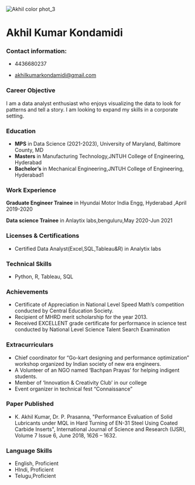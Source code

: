 ![Akhil color phot_3](https://user-images.githubusercontent.com/63187669/152600520-2c3e9c33-b769-4bb5-bb2e-64f736c3f8e7.jpeg)
# Akhil Kumar Kondamidi
### Contact information:
- 4436680237

- akhilkumarkondamidi@gmail.com
### Career Objective
I am a data analyst enthusiast who enjoys visualizing the data to look for patterns and tell a story. I am looking to expand my skills in a corporate setting.
### Education
- **MPS** in Data Science (2021-2023), University of Maryland, Baltimore County, MD 
- **Masters** in Manufacturing Technology,JNTUH College of Engineering, Hyderabad
- **Bachelor’s** in Mechanical Engineering,JNTUH College of Engineering, Hyderabad1

### Work Experience
**Graduate Engineer Trainee** in Hyundai Motor India Engg, Hyderabad ,April 2019-2020

**Data science Trainee** in Anlaytix labs,benguluru,May 2020-Jun 2021
### Licenses & Certifications
- Certified Data Analyst(Excel,SQL,Tableau&R) in Analytix labs
### Technical Skills
- Python, R, Tableau, SQL
### Achievements
- Certificate of Appreciation in National Level Speed Math’s competition conducted by Central Education Society.
- Recipient of MHRD merit scholarship for the year 2013.
- Received EXCELLENT grade certificate for performance in science test conducted by National Level Science Talent Search Examination

### Extracurriculars
- Chief coordinator for “Go-kart designing and performance optimization” workshop organized by Indian society of new era engineers.
- A Volunteer of an NGO named ‘Bachpan Prayas’ for helping indigent students.
- Member of ‘Innovation & Creativity Club’ in our college 
- Event organizer in technical fest “Connaissance”
### Paper Published
- K. Akhil Kumar, Dr. P. Prasanna, "Performance Evaluation of Solid Lubricants under MQL in 
Hard Turning of EN-31 Steel Using Coated Carbide Inserts", International Journal of Science 
and Research (IJSR), Volume 7 Issue 6, June 2018, 1626 – 1632.
### Language Skills
- English, Proficient
- HIndi, Proficient
- Telugu,Proficient



